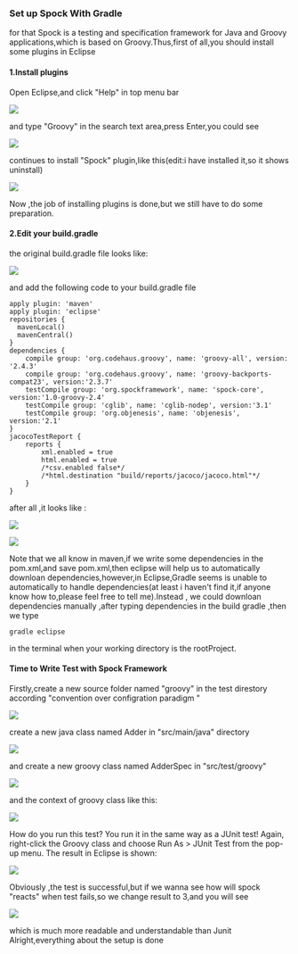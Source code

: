 ### Set up Spock With Gradle
for that Spock is a testing and specification framework for Java and Groovy applications,which is based on Groovy.Thus,first of all,you should install some plugins in Eclipse

#### 1.Install plugins
Open Eclipse,and click "Help" in top menu bar

![](resources/software_market.png)

and type "Groovy" in the search text area,press Enter,you could see

![](resources/groovy.png)

continues to install "Spock" plugin,like this(edit:i have installed it,so it shows uninstall)

![](resources/spock.png)

Now ,the job of installing plugins is done,but we still have to do some preparation.

#### 2.Edit your build.gradle
the original build.gradle file looks like:

![](resources/build_gradle.png)

and add the following code to your build.gradle file
```
apply plugin: 'maven'
apply plugin: 'eclipse'
repositories {
  mavenLocal()
  mavenCentral()
}
dependencies {
    compile group: 'org.codehaus.groovy', name: 'groovy-all', version: '2.4.3'
    compile group: 'org.codehaus.groovy', name: 'groovy-backports-compat23', version:'2.3.7'
    testCompile group: 'org.spockframework', name: 'spock-core', version:'1.0-groovy-2.4'
    testCompile group: 'cglib', name: 'cglib-nodep', version:'3.1'
    testCompile group: 'org.objenesis', name: 'objenesis', version:'2.1'
}
jacocoTestReport {
    reports {
        xml.enabled = true
        html.enabled = true
        /*csv.enabled false*/
        /*html.destination "build/reports/jacoco/jacoco.html"*/
    }
}
```
after all ,it looks like :

![](resources/build_gradle_latest5.png)

![](resources/build_gradle_latest6.png)

Note that we all know in maven,if we write some dependencies in the pom.xml,and save pom.xml,then eclipse will help us to automatically downloan dependencies,however,in Eclipse,Gradle seems is unable to automatically to handle dependencies(at least i haven't find it,if anyone know how to,please feel free to tell me).Instead , we could downloan dependencies manually
,after typing dependencies in  the build gradle ,then we type
```
gradle eclipse
```
in the terminal when your working directory is the rootProject.
#### Time to Write Test with Spock Framework
Firstly,create a new source folder named "groovy" in the test direstory according "convention over configration paradigm "

![](resources/source_folder.png)

create a new java class named Adder in "src/main/java" directory

![](resources/adder.png)

and create a new groovy class named AdderSpec in "src/test/groovy"

![](resources/groovy_class.png)

and the context of groovy class like this:

![](resources/AdderSpec.png)

How do you run this test? You run it in the same way as a JUnit test! Again, right-click the Groovy class and choose Run As > JUnit Test from the pop-up menu. The result in Eclipse is shown:


![](resources/unit_test.png)

Obviously ,the test is successful,but if we wanna see how will spock "reacts"  when test fails,so we change result to 3,and you will see

![](resources/unit_test_fail.png)

which is much more readable and understandable than Junit
Alright,everything about the setup is done
